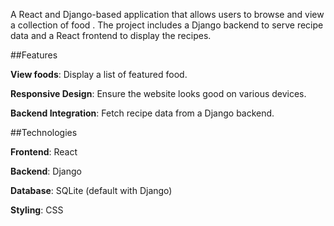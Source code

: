 A React and Django-based application that allows users to browse and view a collection of food . The project includes a Django backend to serve recipe data and a React frontend to display the recipes.

##Features

**View foods**: Display a list of featured food.

**Responsive Design**: Ensure the website looks good on various devices.

**Backend Integration**: Fetch recipe data from a Django backend.

##Technologies

**Frontend**: React

**Backend**: Django

**Database**: SQLite (default with Django)

**Styling**: CSS
